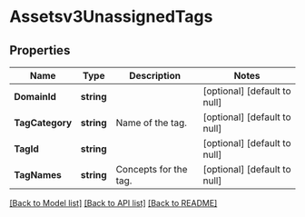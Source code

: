 # Assetsv3UnassignedTags

## Properties
Name | Type | Description | Notes
------------ | ------------- | ------------- | -------------
**DomainId** | **string** |  | [optional] [default to null]
**TagCategory** | **string** | Name of the tag. | [optional] [default to null]
**TagId** | **string** |  | [optional] [default to null]
**TagNames** | **string** | Concepts for the tag. | [optional] [default to null]

[[Back to Model list]](../README.md#documentation-for-models) [[Back to API list]](../README.md#documentation-for-api-endpoints) [[Back to README]](../README.md)

